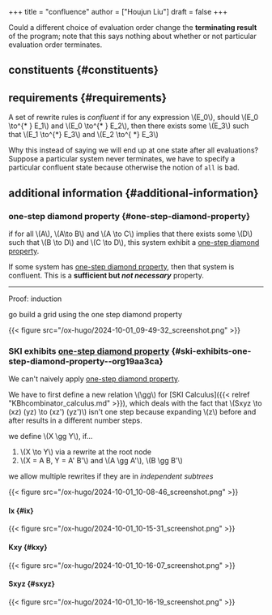 +++
title = "confluence"
author = ["Houjun Liu"]
draft = false
+++

Could a different choice of evaluation order change the **terminating result** of the program; note that this says nothing about whether or not particular evaluation order terminates.


## constituents {#constituents}


## requirements {#requirements}

A set of rewrite rules is _confluent_ if for any expression \\(E\_0\\), should \\(E\_0 \to^{\* } E\_1\\) and \\(E\_0 \to^{\* } E\_2\\), then there exists some \\(E\_3\\) such that \\(E\_1 \to^{\*} E\_3\\) and \\(E\_2 \to^{ \*} E\_3\\)

Why this instead of saying we will end up at one state after all evaluations? Suppose a particular system never terminates, we have to specify a particular confluent state because otherwise the notion of `all` is bad.


## additional information {#additional-information}


### one-step diamond property {#one-step-diamond-property}

if for all \\(A\\), \\(A\to B\\) and \\(A \to C\\) implies that there exists some \\(D\\) such that \\(B \to  D\\) and \\(C \to  D\\), this system exhibit a [one-step diamond property](#one-step-diamond-property).

If some system has [one-step diamond property](#one-step-diamond-property), then that system is confluent. This is a **sufficient but _not necessary_** property.

---

Proof: induction

go build a grid using the one step diamond property

{{< figure src="/ox-hugo/2024-10-01_09-49-32_screenshot.png" >}}


### SKI exhibits [one-step diamond property](#one-step-diamond-property) {#ski-exhibits-one-step-diamond-property--org19aa3ca}

We can't naively apply [one-step diamond property](#one-step-diamond-property).

We have to first define a new relation \\(\gg\\) for [SKI Calculus]({{< relref "KBhcombinator_calculus.md" >}}), which deals with the fact that \\(Sxyz \to (xz) (yz) \to (xz') (yz')\\) isn't one step because expanding \\(z\\) before and after results in a different number steps.

we define \\(X \gg Y\\), if...

1.  \\(X \to  Y\\) via a rewrite at the root node
2.  \\(X = A B, Y = A' B'\\) and \\(A \gg A'\\), \\(B \gg  B'\\)

we allow multiple rewrites if they are in _independent subtrees_

{{< figure src="/ox-hugo/2024-10-01_10-08-46_screenshot.png" >}}


#### Ix {#ix}

{{< figure src="/ox-hugo/2024-10-01_10-15-31_screenshot.png" >}}


#### Kxy {#kxy}

{{< figure src="/ox-hugo/2024-10-01_10-16-07_screenshot.png" >}}


#### Sxyz {#sxyz}

{{< figure src="/ox-hugo/2024-10-01_10-16-19_screenshot.png" >}}
